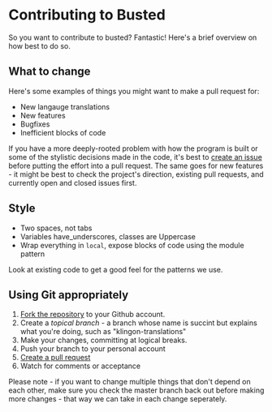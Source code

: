 Contributing to Busted
======================

So you want to contribute to busted? Fantastic! Here's a brief overview on
how best to do so.

## What to change

Here's some examples of things you might want to make a pull request for:

* New langauge translations
* New features
* Bugfixes
* Inefficient blocks of code

If you have a more deeply-rooted problem with how the program is built or some
of the stylistic decisions made in the code, it's best to
[create an issue](https://github.com/Olivine-Labs/busted/issues) before putting
the effort into a pull request. The same goes for new features - it might be
best to check the project's direction, existing pull requests, and currently open
and closed issues first.

## Style

* Two spaces, not tabs
* Variables have_underscores, classes are Uppercase
* Wrap everything in `local`, expose blocks of code using the module pattern

Look at existing code to get a good feel for the patterns we use.

## Using Git appropriately

1. [Fork the repository](https://github.com/Olivine-Labs/busted/fork_select) to
your Github account.
2. Create a *topical branch* - a branch whose name is succint but explains what
you're doing, such as "klingon-translations"
3. Make your changes, committing at logical breaks.
4. Push your branch to your personal account
5. [Create a pull request](https://help.github.com/articles/using-pull-requests)
6. Watch for comments or acceptance

Please note - if you want to change multiple things that don't depend on each 
other, make sure you check the master branch back out before making more
changes - that way we can take in each change seperately.
